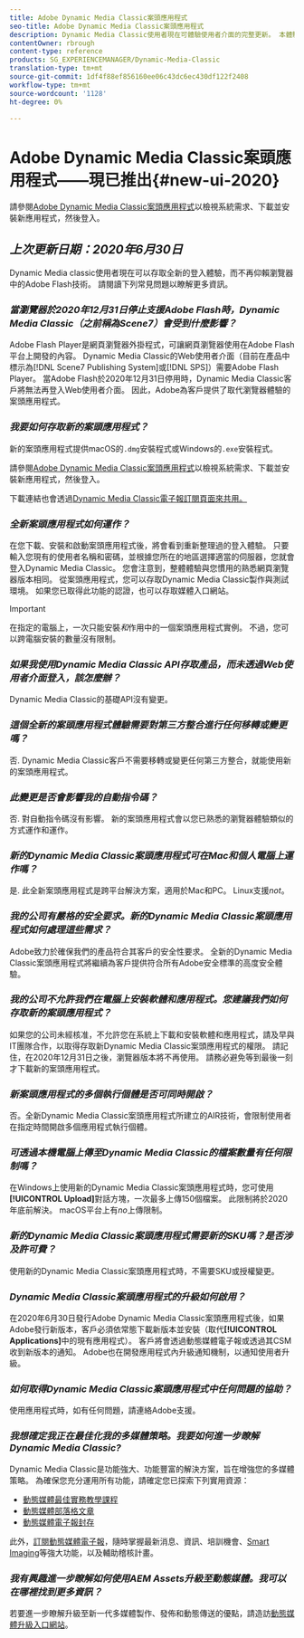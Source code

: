 ```yaml
---
title: Adobe Dynamic Media Classic案頭應用程式
seo-title: Adobe Dynamic Media Classic案頭應用程式
description: Dynamic Media Classic使用者現在可體驗使用者介面的完整更新。 本體驗提供更新登入，並提供重要資源的連結，而且此更新不再仰賴瀏覽器中的Adobe Flash技術。
contentOwner: rbrough
content-type: reference
products: SG_EXPERIENCEMANAGER/Dynamic-Media-Classic
translation-type: tm+mt
source-git-commit: 1df4f88ef856160ee06c43dc6ec430df122f2408
workflow-type: tm+mt
source-wordcount: '1128'
ht-degree: 0%

---
```



# Adobe Dynamic Media Classic案頭應用程式——現已推出{#new-ui-2020}

請參閱[Adobe Dynamic Media Classic案頭應用程式](/help/dynamic-media-classic-desktop-app.md)以檢視系統需求、下載並安裝新應用程式，然後登入。

## _上次更新日期：2020年6月30日_

Dynamic Media classic使用者現在可以存取全新的登入體驗，而不再仰賴瀏覽器中的Adobe Flash技術。 請閱讀下列常見問題以瞭解更多資訊。

### **_當瀏覽器於2020年12月31日停止支援Adobe Flash時，Dynamic Media Classic（之前稱為Scene7）會受到什麼影響？_**

Adobe Flash Player是網頁瀏覽器外掛程式，可讓網頁瀏覽器使用在Adobe Flash平台上開發的內容。 Dynamic Media Classic的Web使用者介面（目前在產品中標示為[!DNL Scene7 Publishing System]或[!DNL SPS]）需要Adobe Flash Player。 當Adobe Flash於2020年12月31日停用時，Dynamic Media Classic客戶將無法再登入Web使用者介面。 因此，Adobe為客戶提供了取代瀏覽器體驗的案頭應用程式。

### **_我要如何存取新的案頭應用程式？_**

新的案頭應用程式提供macOS的`.dmg`安裝程式或Windows的`.exe`安裝程式。

請參閱[Adobe Dynamic Media Classic案頭應用程式](/help/dynamic-media-classic-desktop-app.md)以檢視系統需求、下載並安裝新應用程式，然後登入。

下載連結也會透過[Dynamic Media Classic電子報訂閱頁面來共用。](https://www.adobe.com/subscription/dynamic-media-newsletter.html)

### **_全新案頭應用程式如何運作？_**

在您下載、安裝和啟動案頭應用程式後，將會看到重新整理過的登入體驗。 只要輸入您現有的使用者名稱和密碼，並根據您所在的地區選擇適當的伺服器，您就會登入Dynamic Media Classic。 您會注意到，整體體驗與您慣用的熟悉網頁瀏覽器版本相同。 從案頭應用程式，您可以存取Dynamic Media Classic製作與測試環境。 如果您已取得此功能的認證，也可以存取媒體入口網站。

>[!IMPORTANT]
>
>在指定的電腦上，一次只能安裝&#x200B;*和*&#x200B;作用中的一個案頭應用程式實例。 不過，您可以跨電腦安裝的數量沒有限制。

### **_如果我使用Dynamic Media Classic API存取產品，而未透過Web使用者介面登入，該怎麼辦？_**

Dynamic Media Classic的基礎API沒有變更。

### **_這個全新的案頭應用程式體驗需要對第三方整合進行任何移轉或變更嗎？_**

否. Dynamic Media Classic客戶不需要移轉或變更任何第三方整合，就能使用新的案頭應用程式。

### **_此變更是否會影響我的自動指令碼？_**

否. 對自動指令碼沒有影響。 新的案頭應用程式會以您已熟悉的瀏覽器體驗類似的方式運作和運作。

### **_新的Dynamic Media Classic案頭應用程式可在Mac和個人電腦上運作嗎？_**

是. 此全新案頭應用程式是跨平台解決方案，適用於Mac和PC。 Linux支援&#x200B;*not*。

### **_我的公司有嚴格的安全要求。新的Dynamic Media Classic案頭應用程式如何處理這些需求？_**

Adobe致力於確保我們的產品符合其客戶的安全性要求。 全新的Dynamic Media Classic案頭應用程式將繼續為客戶提供符合所有Adobe安全標準的高度安全體驗。

### **_我的公司不允許我們在電腦上安裝軟體和應用程式。您建議我們如何存取新的案頭應用程式？_**

如果您的公司未經核准，不允許您在系統上下載和安裝軟體和應用程式，請及早與IT團隊合作，以取得存取新Dynamic Media Classic案頭應用程式的權限。 請記住，在2020年12月31日之後，瀏覽器版本將不再使用。 請務必避免等到最後一刻才下載新的案頭應用程式。

### **_新案頭應用程式的多個執行個體是否可同時開啟？_**

否。全新Dynamic Media Classic案頭應用程式所建立的AIR技術，會限制使用者在指定時間開啟多個應用程式執行個體。

### **_可透過本機電腦上傳至Dynamic Media Classic的檔案數量有任何限制嗎？_**

在Windows上使用新的Dynamic Media Classic案頭應用程式時，您可使用&#x200B;**[!UICONTROL Upload]**&#x200B;對話方塊，一次最多上傳150個檔案。 此限制將於2020年底前解決。 macOS平台上有&#x200B;*no*&#x200B;上傳限制。

### **_新的Dynamic Media Classic案頭應用程式需要新的SKU嗎？是否涉及許可費？_**

使用新的Dynamic Media Classic案頭應用程式時，不需要SKU或授權變更。

### **_Dynamic Media Classic案頭應用程式的升級如何啟用？_**

在2020年6月30日發行Adobe Dynamic Media Classic案頭應用程式後，如果Adobe發行新版本，客戶必須依常態下載新版本並安裝（取代&#x200B;**[!UICONTROL Applications]**&#x200B;中的現有應用程式）。 客戶將會透過動態媒體電子報或透過其CSM收到新版本的通知。 Adobe也在開發應用程式內升級通知機制，以通知使用者升級。

### **_如何取得Dynamic Media Classic案頭應用程式中任何問題的協助？_**

使用應用程式時，如有任何問題，請連絡Adobe支援。

### **_我想確定我正在最佳化我的多媒體策略。我要如何進一步瞭解Dynamic Media Classic?_**

Dynamic Media Classic是功能強大、功能豐富的解決方案，旨在增強您的多媒體策略。 為確保您充分運用所有功能，請確定您已探索下列實用資源：

* [動態媒體最佳實務教學課程](https://docs.adobe.com/content/help/en/experience-manager-learn/dynamic-media-classic-tutorial/overview.html)
* [動態媒體部落格文章](https://theblog.adobe.com/tag/dynamic-media/)
* [動態媒體電子報封存](https://docs.adobe.com/content/help/en/dynamic-media-classic/using/dynamic-media-newsletter.html)

此外，[訂閱動態媒體電子報](https://www.adobe.com/subscription/dynamic-media-newsletter.html)，隨時掌握最新消息、資訊、培訓機會、[Smart Imaging](https://helpx.adobe.com/experience-manager/6-3/assets/using/imaging-faq.html)等強大功能，以及輔助稽核計畫。

### **_我有興趣進一步瞭解如何使用AEM Assets升級至動態媒體。我可以在哪裡找到更多資訊？_**

若要進一步瞭解升級至新一代多媒體製作、發佈和動態傳送的優點，請造訪[動態媒體升級入口網站](http://exploreadobe.com/dynamic-media-upgrade/)。


<!-- SAVE - OLD LINK TO BEST PRACTICES GUIDE IN PDF https://www.adobe.com/content/dam/www/us/en/marketing/experience-manager-assets/dynamic-media/adobe-dynamic-media-classic-best-practices-guide.pdf -->


